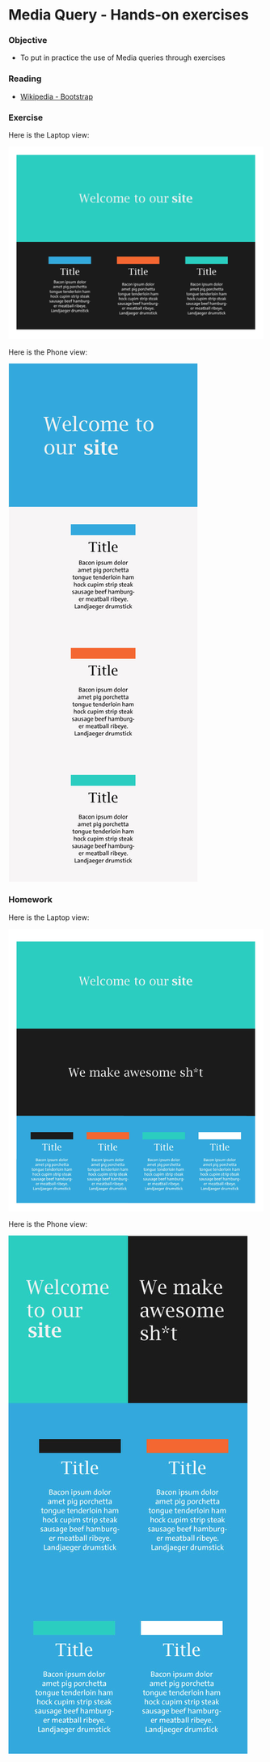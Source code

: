 # Media Query - Hands-on exercises

### Objective

* To put in practice the use of Media queries through exercises

### Reading

* [Wikipedia - Bootstrap](https://en.wikipedia.org/wiki/Bootstrap_(front-end_framework))

### Exercise

Here is the Laptop view:

![Laptop](../images/12/media-query-exercise-laptop.jpg)

Here is the Phone view:

![Phone](../images/12/media-query-exercise-phone.jpg)

### Homework

Here is the Laptop view:

![Laptop](../images/12/media-query-homework-laptop.jpg)

Here is the Phone view:

![Phone](../images/12/media-query-homework-phone.jpg)
